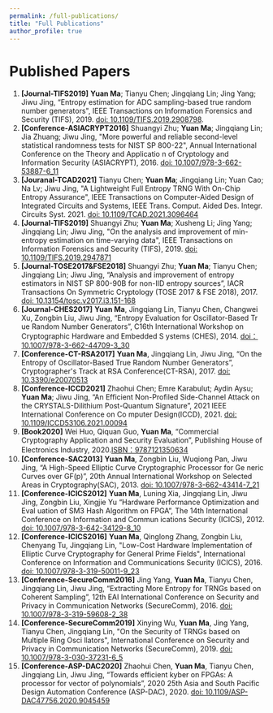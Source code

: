 ```yaml
---
permalink: /full-publications/
title: "Full Publications"
author_profile: true
---
```


Published Papers
======
1. **[Journal-TIFS2019]** **Yuan Ma**; Tianyu Chen; Jingqiang Lin; Jing Yang; Jiwu Jing, “Entropy estimation for ADC sampling-based true random number generators", IEEE Transactions on Information Forensics and Security (TIFS), 2019. [doi: 10.1109/TIFS.2019.2908798](https://ieeexplore.ieee.org/document/8678827).
1. **[Conference-ASIACRYPT2016]** Shuangyi Zhu; **Yuan Ma**; Jingqiang Lin; Jia Zhuang; Jiwu Jing, "More powerful and reliable second-level statistical randomness tests for NIST SP 800-22", Annual International Conference on the Theory and Applicatio n of Cryptology and Information Security (ASIACRYPT), 2016. [doi: 10.1007/978-3-662-53887-6_11](https://link.springer.com/chapter/10.1007/978-3-662-53887-6_11)
1. **[Jouranal-TCAD2021]** Tianyu Chen; **Yuan Ma**; Jingqiang Lin; Yuan Cao; Na Lv; Jiwu Jing, "A Lightweight Full Entropy TRNG With On-Chip Entropy Assurance", IEEE Transactions on Computer-Aided Design of Integrated Circuits and Systems, IEEE Trans. Comput. Aided Des. Integr. Circuits Syst. 2021. [doi: 10.1109/TCAD.2021.3096464](https://ieeexplore.ieee.org/document/9480602)
1. **[Journal-TIFS2019]** Shuangyi Zhu; **Yuan Ma**; Xusheng Li; Jing Yang; Jingqiang Lin; Jiwu Jing, "On the analysis and improvement of min-entropy estimation on time-varying data", IEEE Transactions on Information Forensics and Security (TIFS), 2019. [doi: 10.1109/TIFS.2019.2947871](https://ieeexplore.ieee.org/abstract/document/8871148)
1. **[Journal-TOSE2017&FSE2018]** Shuangyi Zhu; **Yuan Ma**; Tianyu Chen; Jingqiang Lin; Jiwu Jing, “Analysis and improvement of entropy estimators in NIST SP 800-90B for non-IID entropy sources”, IACR Transactions On Symmetric Cryptology (TOSE 2017 & FSE 2018), 2017. [doi: 10.13154/tosc.v2017.i3.151-168](https://tosc.iacr.org/index.php/ToSC/article/view/769)
1. **[Journal-CHES2017]** **Yuan Ma**, Jingqiang Lin, Tianyu Chen, Changwei Xu, Zongbin Liu, Jiwu Jing, “Entropy Evaluation for Oscillator-Based Tr ue Random Number Generators”, C16th International Workshop on Cryptographic Hardware and Embedded S ystems (CHES), 2014. [doi：10.1007/978-3-662-44709-3_30](https://link.springer.com/chapter/10.1007/978-3-662-44709-3_30)
1. **[Conference-CT-RSA2017]** **Yuan Ma**, Jingqiang Lin, Jiwu Jing, “On the Entropy of Oscillator-Based True Random Number Generators”, Cryptographer's Track at RSA Conference(CT-RSA), 2017.  [doi: 10.3390/e20070513](http://www.sicris.cn/CN/Y2019/V5/I1/68)
1. **[Conference-ICCD2021]** Zhaohui Chen; Emre Karabulut; Aydin Aysu; **Yuan Ma**; Jiwu Jing, “An Efficient Non-Profiled Side-Channel Attack on the CRYSTALS-Dilithium Post-Quantum Signature”, 2021 IEEE International Conference on Co mputer Design(ICCD), 2021. [doi: 10.1109/ICCD53106.2021.00094](http://www.sicris.cn/CN/Y2019/V5/I1/88)
1. **[Book2020]** Wei Huo, Qiquan Guo, **Yuan Ma**, “Commercial Cryptography Application and Security Evaluation”, Publishing House of Electronics Industry, 2020.[ISBN：9787121350634](https://www.phei.com.cn/module/goods/wssd_content.jsp?bookid=55847)
1. **[Conference-SAC2013]** **Yuan Ma**, Zongbin Liu, Wuqiong Pan, Jiwu Jing, “A High-Speed Elliptic Curve Cryptographic Processor for Ge neric Curves over GF(p)”, 20th Annual International Workshop on Selected Areas in Cryptography(SAC), 2013. [doi: 10.1007/978-3-662-43414-7_21](https://link.springer.com/chapter/10.1007/978-3-662-43414-7_21)
1. **[Conference-ICICS2012]** **Yuan Ma**, Luning Xia, Jingqiang Lin, Jiwu Jing, Zongbin Liu, Xingjie Yu “Hardware Performance Optimization and Eval uation of SM3 Hash Algorithm on FPGA”, The 14th International Conference on Information and Commun ications Security (ICICS), 2012. [doi: 10.1007/978-3-642-34129-8_10](https://link.springer.com/chapter/10.1007/978-3-642-34129-8_10)
1. **[Conference-ICICS2016]** **Yuan Ma**, Qinglong Zhang, Zongbin Liu, Chenyang Tu, Jingqiang Lin, "Low-Cost Hardware Implementation of Elliptic Curve Cryptography for General Prime Fields", International Conference on Information and Communications Security (ICICS), 2016. [doi: 10.1007/978-3-319-50011-9_23](https://link.springer.com/chapter/10.1007/978-3-319-50011-9_23)
1. **[Conference-SecureComm2016]** Jing Yang, **Yuan Ma**, Tianyu Chen, Jingqiang Lin, Jiwu Jing, “Extracting More Entropy for TRNGs based on Coherent Sampling”, 12th EAI International Conference on Security and Privacy in Communication Networks (SecureComm), 2016. [doi: 10.1007/978-3-319-59608-2_38](https://link.springer.com/chapter/10.1007/978-3-319-59608-2_38)
1. **[Conference-SecureComm2019]**  Xinying Wu, **Yuan Ma**, Jing Yang, Tianyu Chen, Jingqiang Lin, "On the Security of TRNGs based on Multiple Ring Osci llators", International Conference on Security and Privacy in Communication Networks (SecureComm), 2019. [doi: 10.1007/978-3-030-37231-6_5](https://link.springer.com/chapter/10.1007/978-3-030-37231-6_5)
1. **[Conference-ASP-DAC2020]** Zhaohui Chen, **Yuan Ma**, Tianyu Chen, Jingqiang Lin, Jiwu Jing, “Towards efficient kyber on FPGAs: A processor for vector of polynomials”, 2020 25th Asia and South Pacific Design Automation Conference (ASP-DAC), 2020. [doi: 10.1109/ASP-DAC47756.2020.9045459](https://ieeexplore.ieee.org/abstract/document/9045459)
